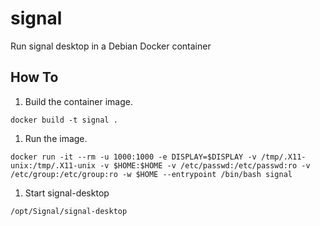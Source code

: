 # signal
Run signal desktop in a Debian Docker container

## How To
1. Build the container image.
```
docker build -t signal .
```
1. Run the image.
```
docker run -it --rm -u 1000:1000 -e DISPLAY=$DISPLAY -v /tmp/.X11-unix:/tmp/.X11-unix -v $HOME:$HOME -v /etc/passwd:/etc/passwd:ro -v /etc/group:/etc/group:ro -w $HOME --entrypoint /bin/bash signal
```
1. Start signal-desktop
```
/opt/Signal/signal-desktop
```
